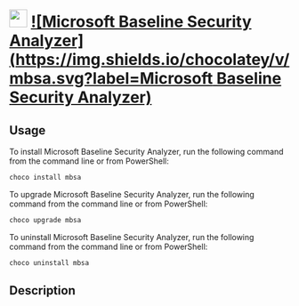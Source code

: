 ﻿# <img src="https://cdn.rawgit.com/dtgm/chocolatey-packages/8c6789d80411f69d6d706e202aebf1207805ec38/icons/mbsa.png" width="32" height="32"/> [![Microsoft Baseline Security Analyzer](https://img.shields.io/chocolatey/v/mbsa.svg?label=Microsoft Baseline Security Analyzer)](https://chocolatey.org/packages/mbsa)

## Usage
To install Microsoft Baseline Security Analyzer, run the following command from the command line or from PowerShell:
```powershell
choco install mbsa
```

To upgrade Microsoft Baseline Security Analyzer, run the following command from the command line or from PowerShell:
```powershell
choco upgrade mbsa
```

To uninstall Microsoft Baseline Security Analyzer, run the following command from the command line or from PowerShell:
```powershell
choco uninstall mbsa
```

## Description

